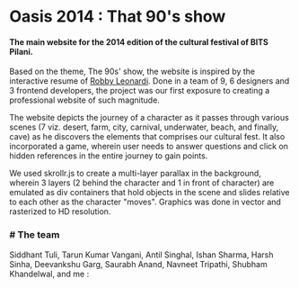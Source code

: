 # Oasis 2014 : That 90's show 

#### The main website for the 2014 edition of the cultural festival of BITS Pilani.

Based on the theme, The 90s' show, the website is inspired by the interactive resume of [Robby Leonardi](http://www.rleonardi.com/interactive-resume/). Done in a team of 9, 6 designers and 3 frontend developers, the project was our first exposure to creating a professional website of such magnitude. 

The website depicts the journey of a character as it passes through various scenes (7 viz. desert, farm, city, carnival,  underwater, beach, and finally, cave) as he discovers the elements that comprises our cultural fest. It also incorporated a game, wherein user needs to answer questions and click on hidden references in the entire journey to gain points.

We used skrollr.js to create a multi-layer parallax in the background, wherein 3 layers (2 behind the character and 1 in front of character) are emulated as div containers that hold objects in the scene and slides relative to each other as the character "moves". Graphics was done in vector and rasterized to HD resolution. 

### # The team
Siddhant Tuli, Tarun Kumar Vangani, Antil Singhal, Ishan Sharma, Harsh Sinha, Deevankshu Garg, Saurabh Anand, Navneet Tripathi, Shubham Khandelwal, and me :